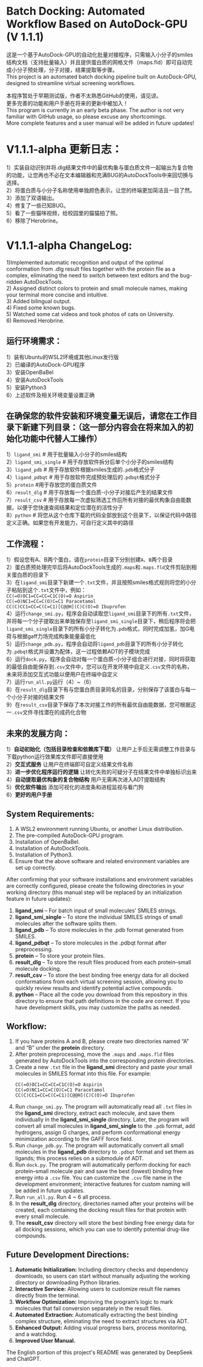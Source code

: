 # Batch Docking: Automated Workflow Based on AutoDock-GPU (V 1.1.1)
这是一个基于AutoDock-GPU的自动化批量对接程序，只需输入小分子的smiles结构文档（支持批量输入）并且提供蛋白质的网格文件（maps.fld）即可自动完成小分子预处理，分子对接，结果提取等步骤。<br>
This project is an automated batch docking pipeline built on AutoDock-GPU, designed to streamline virtual screening workflows.<br>

本程序暂处于早期测试版，作者不太熟悉GitHub的使用，请见谅。<br>
更多完善的功能和用户手册在将来的更新中被加入！<br>
This program is currently in an early beta phase. The author is not very familiar with GitHub usage, so please excuse any shortcomings.<br>
More complete features and a user manual will be added in future updates!<br>

# V1.1.1-alpha 更新日志：<br>
1）实装自动识别并将.dlg结果文件中的最优构象与蛋白质文件一起输出为复合物的功能，让您再也不必在文本编辑器和充满BUG的AutoDockTools中来回切换与选择。<br>
2）将蛋白质与小分子名称使用单独颜色表示，让您的终端更加简洁且一目了然。<br>
3）添加了双语输出。<br>
4）修复了一些已知BUG。<br>
5）看了一些猫咪视频，给校园里的猫猫拍了照。<br>
6）移除了Herobrine。<br>

# V1.1.1-alpha ChangeLog:<br>
1)Implemented automatic recognition and output of the optimal conformation from .dlg result files together with the protein file as a complex, eliminating the need to switch between text editors and the bug-ridden AutoDockTools.​<br>
2) Assigned distinct colors to protein and small molecule names, making your terminal more concise and intuitive.​<br>
3) Added bilingual output.​<br>
4) Fixed some known bugs.​<br>
5) Watched some cat videos and took photos of cats on University.​<br>
6) Removed Herobrine.​<br>

## 运行环境需求：
1）装有Ubuntu的WSL2环境或其他Linux发行版<br>
2）已编译的AutoDock-GPU程序<br>
3）安装OpenBaBel<br>
4）安装AutoDockTools<br>
5）安装Python3<br>
6）上述软件及相关环境变量设置正确<br>

## 在确保您的软件安装和环境变量无误后，请您在工作目录下新建下列目录：（这一部分内容会在将来加入的初始化功能中代替人工操作）
1）`ligand_smi` # 用于批量输入小分子的smiles结构<br>
2）`ligand_smi_single` # 用于存放软件拆分后单个小分子的smiles结构<br>
3）`ligand_pdb` # 用于存放软件根据smiles生成的`.pdb`格式分子<br>
4）`ligand_pdbqt` # 用于存放软件完成预处理后的`.pdbqt`格式分子<br>
5）`protein` #用于存放您的蛋白质文件<br>
6）`result_dlg` # 用于存放每一个蛋白质-小分子对接后产生的结果文件<br>
7）`result_csv` # 用于存放每一次虚拟筛选工作后所有对接的最优构象自由能数据，以便于您快速查阅结果和定位潜在的活性分子<br>
8）`python` # 将您从这个仓库下载的代码全部放到这个目录下，以保证代码中路径定义正确。如果您有开发能力，可自行定义其中的路径<br>

## 工作流程：
1）假设您有A、B两个蛋白，请在`protein`目录下分别创建`A`、`B`两个目录<br>
2）蛋白质预处理完毕后将AutoDockTools生成的`.maps`和`.maps.fld`文件剪贴到相关蛋白质的目录下<br>
3）在`ligand_smi`目录下新建一个`.txt`文件，并且按照smiles格式规则将您的小分子粘贴到这个`.txt`文件中，例如： <br>
    ```
    CC(=O)OC1=CC=CC=C1C(O)=O Aspirin
    ```<br>
    ```
    CC(=O)NC1=CC=C(O)C=C1 Paracetamol
    ```<br>
    ```
    CC(C)CC1=CC=C(C=C1)[C@@H](C)C(O)=O Ibuprofen
    ```<br>
4）运行`change_smi.py`，程序会自动读取您`ligand_smi`目录下的所有`.txt`文件，并将每一个分子提取出来单独保存至`ligand_smi_single`目录下，稍后程序将会把`ligand_smi_single`目录下的所有小分子转化为`.pdb`格式，同时完成加氢，加G电荷与根据gaff力场完成构象能量最低化 <br>
5）运行`change_pdb.py`，程序会自动将`ligand_pdb`目录下的所有小分子转化为`.pdbqt`格式并设置为配体，这一过程依赖ADT的子模块完成<br>
6）运行`dock.py`，程序会自动对每一个蛋白质-小分子组合进行对接，同时将获取的最低自由能保存到`.csv`文件中，您可以在开发环境中自定义`.csv`文件的名称，未来将添加交互式功能以便用户在终端中自定义<br>
7）运行`run_all.py`运行（4）~（6）<br>
8）在`result_dlg`目录下有与您蛋白质目录同名的目录，分别保存了该蛋白与每一个小分子对接的结果文件<br>
9）在`result_csv`目录下保存了本次对接工作的所有最优自由能数据，您可根据这一`.csv`文件寻找潜在的成药化合物<br>

## 未来的发展方向：
1）**自动初始化（包括目录检查和依赖库下载）** 让用户上手后无需调整工作目录与下载python运行效果库文件即可直接使用<br>
2）**交互式服务** 让用户在终端即可自定义结果文件名称<br>
3）**进一步优化程序运行的逻辑** 让转化失败的可疑分子在结果文件中单独标识出来<br>
4）**自动提取最优构象的复合物结构** 用户无需再次进入ADT提取结构<br>
5）**优化软件输出** 添加可视化的进度条和进程监视与看门狗<br>
6）**更好的用户手册**<br>

## System Requirements:
1. A WSL2 environment running Ubuntu, or another Linux distribution.<br>
2. The pre-compiled AutoDock-GPU program.<br>
3. Installation of OpenBaBel.<br>
4. Installation of AutoDockTools.<br>
5. Installation of Python3.<br>
6. Ensure that the above software and related environment variables are set up correctly.<br>

After confirming that your software installations and environment variables are correctly configured, please create the following directories in your working directory (this manual step will be replaced by an initialization feature in future updates):<br>

1. **ligand_smi** – For batch input of small molecules’ SMILES strings.<br>
2. **ligand_smi_single** – To store the individual SMILES strings of small molecules after the software splits them.<br>
3. **ligand_pdb** – To store molecules in the .pdb format generated from SMILES.<br>
4. **ligand_pdbqt** – To store molecules in the .pdbqt format after preprocessing.<br>
5. **protein** – To store your protein files.<br>
6. **result_dlg** – To store the result files produced from each protein–small molecule docking.<br>
7. **result_csv** – To store the best binding free energy data for all docked conformations from each virtual screening session, allowing you to quickly review results and identify potential active compounds.<br>
8. **python** – Place all the code you download from this repository in this directory to ensure that path definitions in the code are correct. If you have development skills, you may customize the paths as needed.<br>

## Workflow:
1. If you have proteins A and B, please create two directories named “A” and “B” under the **protein** directory.<br>
2. After protein preprocessing, move the `.maps` and `.maps.fld` files generated by AutoDockTools into the corresponding protein directories.<br>
3. Create a new `.txt` file in the **ligand_smi** directory and paste your small molecules in SMILES format into this file. For example:<br>
    ```
    CC(=O)OC1=CC=CC=C1C(O)=O Aspirin
    CC(=O)NC1=CC=C(O)C=C1 Paracetamol
    CC(C)CC1=CC=C(C=C1)[C@@H](C)C(O)=O Ibuprofen
    ```
4. Run `change_smi.py`. The program will automatically read all `.txt` files in the **ligand_smi** directory, extract each molecule, and save them individually in the **ligand_smi_single** directory. Later, the program will convert all small molecules in **ligand_smi_single** to the `.pdb` format, add hydrogens, assign G charges, and perform conformational energy minimization according to the GAFF force field.<br>
5. Run `change_pdb.py`. The program will automatically convert all small molecules in the **ligand_pdb** directory to `.pdbqt` format and set them as ligands; this process relies on a submodule of ADT.<br>
6. Run `dock.py`. The program will automatically perform docking for each protein–small molecule pair and save the best (lowest) binding free energy into a `.csv` file. You can customize the `.csv` file name in the development environment; interactive features for custom naming will be added in future updates.<br>
7. Run `run_all.py`. Run 4 ~ 6 all process.<br>
8. In the **result_dlg** directory, directories named after your proteins will be created, each containing the docking result files for that protein with every small molecule.<br>
9. The **result_csv** directory will store the best binding free energy data for all docking sessions, which you can use to identify potential drug-like compounds.<br>

## Future Development Directions:
1. **Automatic Initialization:** Including directory checks and dependency downloads, so users can start without manually adjusting the working directory or downloading Python libraries.<br>
2. **Interactive Service:** Allowing users to customize result file names directly from the terminal.<br>
3. **Workflow Optimization:** Improving the program’s logic to mark molecules that fail conversion separately in the result files.<br>
4. **Automated Extraction:** Automatically extracting the best binding complex structure, eliminating the need to extract structures via ADT.<br>
5. **Enhanced Output:** Adding visual progress bars, process monitoring, and a watchdog.<br>
6. **Improved User Manual.**<br>

The English portion of this project's README was generated by DeepSeek and ChatGPT.







